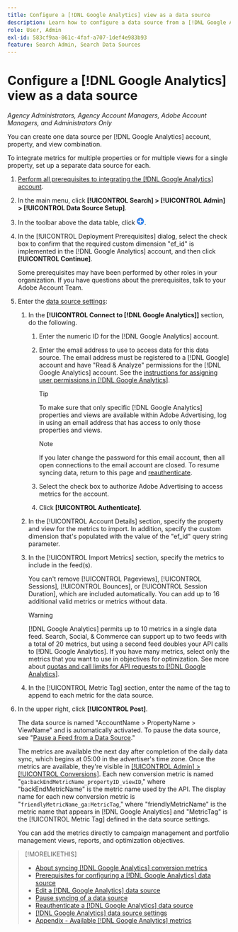 ```yaml
---
title: Configure a [!DNL Google Analytics] view as a data source
description: Learn how to configure a data source from a [!DNL Google Analytics] view.
role: User, Admin
exl-id: 583cf9aa-861c-4faf-a707-1def4e983b93
feature: Search Admin, Search Data Sources
---
```

# Configure a [!DNL Google Analytics] view as a data source

*Agency Administrators, Agency Account Managers, Adobe Account Managers, and Administrators Only*

You can create one data source per [!DNL Google Analytics] account, property, and view combination.

To integrate metrics for multiple properties or for multiple views for a single property, set up a separate data source for each.

1. [Perform all prerequisites to integrating the [!DNL Google Analytics] account](data-source-prerequisites.md).

1. In the main menu, click **[!UICONTROL Search] > [!UICONTROL Admin] > [!UICONTROL Data Source Setup]**.

1. In the toolbar above the data table, click ![Create](/help/search-social-commerce/assets/add.png "Create").

1. In the [!UICONTROL Deployment Prerequisites] dialog, select the check box to confirm that the required custom dimension "ef_id" is implemented in the [!DNL Google Analytics] account, and then click **[!UICONTROL Continue]**.

   Some prerequisites may have been performed by other roles in your organization. If you have questions about the prerequisites, talk to your Adobe Account Team.

1. Enter the [data source settings](data-source-settings.md):

   1. In the **[!UICONTROL Connect to [!DNL Google Analytics]]** section, do the following.
      
      1. Enter the numeric ID for the [!DNL Google Analytics] account.
      
      1. Enter the email address to use to access data for this data source. The email address must be registered to a [!DNL Google] account and have "Read & Analyze" permissions for the [!DNL Google Analytics] account. See the [instructions for assigning user permissions in [!DNL Google Analytics]](https://support.google.com/analytics/answer/9305587).

         >[!TIP]
         >
         >To make sure that only specific [!DNL Google Analytics] properties and views are available within Adobe Advertising, log in using an email address that has access to only those properties and views.

         >[!NOTE]
         >
         >If you later change the password for this email account, then all open connections to the email account are closed. To resume syncing data, return to this page and [reauthenticate](data-source-reauthenticate.md).

      1. Select the check box to authorize Adobe Advertising to access metrics for the account.
       
      1. Click **[!UICONTROL Authenticate]**.

   1. In the [!UICONTROL Account Details] section, specify the property and view for the metrics to import. In addition, specify the custom dimension that's populated with the value of the "ef_id" query string parameter.
   
   1. In the [!UICONTROL Import Metrics] section, specify the metrics to include in the feed(s).

      You can't remove [!UICONTROL Pageviews], [!UICONTROL Sessions], [!UICONTROL Bounces], or [!UICONTROL Session Duration], which are included automatically. You can add up to 16 additional valid metrics or metrics without data.

      >[!WARNING]
      >
      >[!DNL Google Analytics] permits up to 10 metrics in a single data feed. Search, Social, & Commerce can support up to two feeds with a total of 20 metrics, but using a second feed doubles your API calls to [!DNL Google Analytics]. If you have many metrics, select only the metrics that you want to use in objectives for optimization. See more about [quotas and call limits for API requests to [!DNL Google Analytics]](https://developers.google.com/analytics/devguides/reporting/core/v4/limits-quotas).
    
    1. In the [!UICONTROL Metric Tag] section, enter the name of the tag to append to each metric for the data source.

1. In the upper right, click **[!UICONTROL Post]**.

   The data source is named "AccountName > PropertyName > ViewName" and is automatically activated. To pause the data source, see "[Pause a Feed from a Data Source](data-source-pause.md)."

   The metrics are available the next day after completion of the daily data sync, which begins at 05:00 in the advertiser's time zone. Once the metrics are available, they're visible in [[!UICONTROL Admin] > [!UICONTROL Conversions]](/help/search-social-commerce/admin/conversion-metrics/conversion-metric-about.md). Each new conversion metric is named "`ga:backEndMetricName_propertyID_viewID`," where "backEndMetricName" is the metric name used by the API. The display name for each new conversion metric is "`friendlyMetricName_ga:MetricTag`,"  where "friendlyMetricName" is the metric name that appears in [!DNL Google Analytics] and "MetricTag" is the [!UICONTROL Metric Tag] defined in the data source settings.

   You can add the metrics directly to campaign management and portfolio management views, reports, and optimization objectives.

>[!MORELIKETHIS]
>
>* [About syncing [!DNL Google Analytics] conversion metrics](data-source-about.md)
>* [Prerequisites for configuring a [!DNL Google Analytics] data source](data-source-prerequisites.md)
>* [Edit a [!DNL Google Analytics] data source](data-source-edit.md)
>* [Pause syncing of a data source](data-source-pause.md)
>* [Reauthenticate a [!DNL Google Analytics] data source](data-source-reauthenticate.md)
>* [[!DNL Google Analytics] data source settings](data-source-settings.md)
>* [Appendix - Available [!DNL Google Analytics] metrics](data-source-ga-metrics.md)
